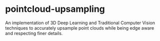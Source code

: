 # pointcloud-upsampling
An implementation of 3D Deep Learning and Traditional Computer Vision techniques to accurately upsample point clouds while being edge aware and respecting finer details. 

